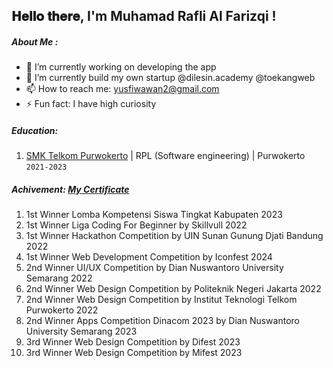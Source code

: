 <h2> 𝐇𝐞𝐥𝐥𝐨 𝐭𝐡𝐞𝐫𝐞, I'm Muhamad Rafli Al Farizqi ! </h2>

##### About Me :
- 🔭 I’m currently working on developing the app
- 🌱 I’m currently build my own startup @dilesin.academy @toekangweb
- 📫 How to reach me: yusfiwawan2@gmail.com
- ⚡ Fun fact: I have high curiosity

##### Education:

1. [SMK Telkom Purwokerto](https://smktelkom-pwt.sch.id/) | RPL (Software engineering) | Purwokerto `2021-2023`

##### Achivement: [My Certificate](https://drive.google.com/drive/folders/1ia5pM_PEJZ6vjCKew8L6tHACalLNkJRY?usp=share_link)

1. 1st Winner Lomba Kompetensi Siswa Tingkat Kabupaten 2023
2. 1st Winner Liga Coding For Beginner by Skillvull 2022
3. 1st Winner Hackathon Competition by UIN Sunan Gunung Djati Bandung 2022
4. 1st Winner Web Development Competition by Iconfest 2024
5. 2nd Winner UI/UX Competition by Dian Nuswantoro University Semarang 2022
6. 2nd Winner Web Design Competition by Politeknik Negeri Jakarta 2022
7. 2nd Winner Web Design Competition by Institut Teknologi Telkom Purwokerto 2022
8. 2nd Winner Apps Competition Dinacom 2023 by Dian Nuswantoro University Semarang 2023
9. 3rd Winner Web Design Competition by Difest 2023
10. 3rd Winner Web Design Competition by Mifest 2023
